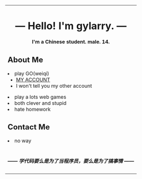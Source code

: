 <table align="center" >
<tbody>
<tr>
    <td>
        <div align="center">
            <h1>—  Hello! I'm gylarry.  —</h1>
            <h4>I'm a Chinese student. male. 14. </h4>
        </div>
        <h2>About Me</h2>
        <li>play GO(weiqi)
            <ul>
                <li><a href="https://online-go.com/player/1158161/" target="_blank">MY ACCOUNT</a></li>
                <li>I won't tell you my other account</li>
            </ul>
        </li>
        <li>play a lots web games</li>
        <li>both clever and stupid</li>
        <li>hate homework</li>
        <h2>Contact Me</h2>
        <li>no way</li>
        <br>
        <div align="center">
            <h5>—— 学代码要么是为了当程序员，要么是为了搞事情 ——</h5>
        </div>
</td>
</tr>
</tbody>
</table>
